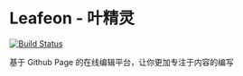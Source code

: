 # Leafeon - 叶精灵

[![Build Status](https://travis-ci.org/pizn/leafeon.svg?branch=master)](https://travis-ci.org/pizn/leafeon)

基于 Github Page 的在线编辑平台，让你更加专注于内容的编写
